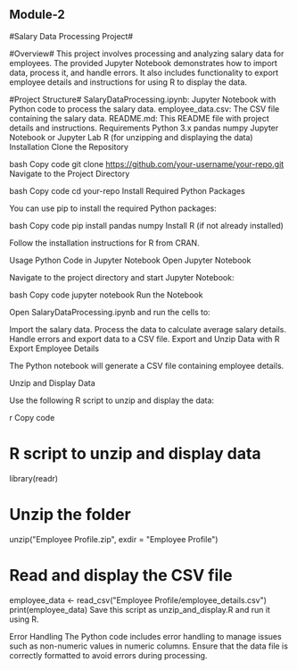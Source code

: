 ## Module-2

#Salary Data Processing Project#

#Overview#
This project involves processing and analyzing salary data for employees. The provided Jupyter Notebook demonstrates how to import data, process it, and handle errors. It also includes functionality to export employee details and instructions for using R to display the data.

#Project Structure#
SalaryDataProcessing.ipynb: Jupyter Notebook with Python code to process the salary data.
employee_data.csv: The CSV file containing the salary data.
README.md: This README file with project details and instructions.
Requirements
Python 3.x
pandas
numpy
Jupyter Notebook or Jupyter Lab
R (for unzipping and displaying the data)
Installation
Clone the Repository

bash
Copy code
git clone https://github.com/your-username/your-repo.git
Navigate to the Project Directory

bash
Copy code
cd your-repo
Install Required Python Packages

You can use pip to install the required Python packages:

bash
Copy code
pip install pandas numpy
Install R (if not already installed)

Follow the installation instructions for R from CRAN.

Usage
Python Code in Jupyter Notebook
Open Jupyter Notebook

Navigate to the project directory and start Jupyter Notebook:

bash
Copy code
jupyter notebook
Run the Notebook

Open SalaryDataProcessing.ipynb and run the cells to:

Import the salary data.
Process the data to calculate average salary details.
Handle errors and export data to a CSV file.
Export and Unzip Data with R
Export Employee Details

The Python notebook will generate a CSV file containing employee details.

Unzip and Display Data

Use the following R script to unzip and display the data:

r
Copy code
# R script to unzip and display data
library(readr)

# Unzip the folder
unzip("Employee Profile.zip", exdir = "Employee Profile")

# Read and display the CSV file
employee_data <- read_csv("Employee Profile/employee_details.csv")
print(employee_data)
Save this script as unzip_and_display.R and run it using R.

Error Handling
The Python code includes error handling to manage issues such as non-numeric values in numeric columns. Ensure that the data file is correctly formatted to avoid errors during processing.
